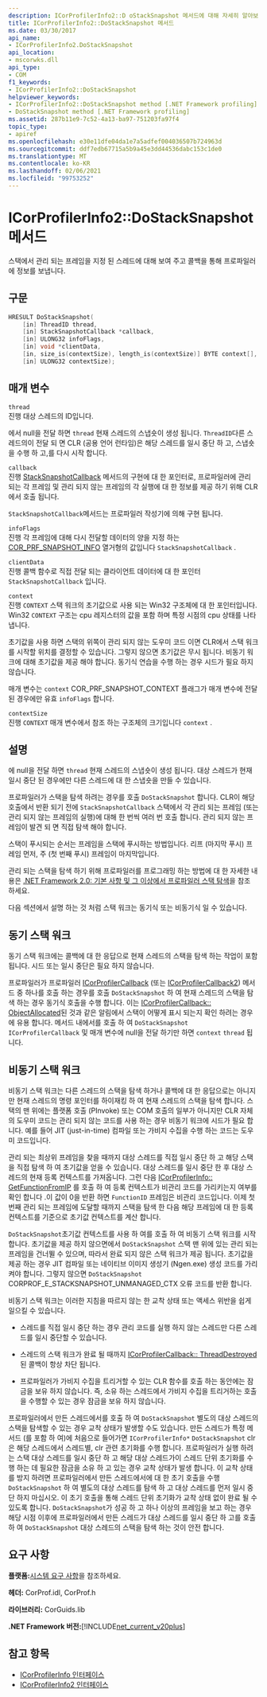 ```yaml
---
description: ICorProfilerInfo2::D oStackSnapshot 메서드에 대해 자세히 알아보세요.
title: ICorProfilerInfo2::DoStackSnapshot 메서드
ms.date: 03/30/2017
api_name:
- ICorProfilerInfo2.DoStackSnapshot
api_location:
- mscorwks.dll
api_type:
- COM
f1_keywords:
- ICorProfilerInfo2::DoStackSnapshot
helpviewer_keywords:
- ICorProfilerInfo2::DoStackSnapshot method [.NET Framework profiling]
- DoStackSnapshot method [.NET Framework profiling]
ms.assetid: 287b11e9-7c52-4a13-ba97-751203fa97f4
topic_type:
- apiref
ms.openlocfilehash: e30e11dfe04da1e7a5adfef004036507b724963d
ms.sourcegitcommit: ddf7edb67715a5b9a45e3dd44536dabc153c1de0
ms.translationtype: MT
ms.contentlocale: ko-KR
ms.lasthandoff: 02/06/2021
ms.locfileid: "99753252"
---
```

# <a name="icorprofilerinfo2dostacksnapshot-method"></a>ICorProfilerInfo2::DoStackSnapshot 메서드

스택에서 관리 되는 프레임을 지정 된 스레드에 대해 보여 주고 콜백을 통해 프로파일러에 정보를 보냅니다.  
  
## <a name="syntax"></a>구문  
  
```cpp  
HRESULT DoStackSnapshot(  
    [in] ThreadID thread,  
    [in] StackSnapshotCallback *callback,  
    [in] ULONG32 infoFlags,  
    [in] void *clientData,  
    [in, size_is(contextSize), length_is(contextSize)] BYTE context[],  
    [in] ULONG32 contextSize);  
```  
  
## <a name="parameters"></a>매개 변수  

 `thread`  
 진행 대상 스레드의 ID입니다.  
  
 에서 null을 전달 하면 `thread` 현재 스레드의 스냅숏이 생성 됩니다. `ThreadID`다른 스레드의이 전달 되 면 CLR (공용 언어 런타임)은 해당 스레드를 일시 중단 하 고, 스냅숏을 수행 하 고,를 다시 시작 합니다.  
  
 `callback`  
 진행 [StackSnapshotCallback](stacksnapshotcallback-function.md) 메서드의 구현에 대 한 포인터로, 프로파일러에 관리 되는 각 프레임 및 관리 되지 않는 프레임의 각 실행에 대 한 정보를 제공 하기 위해 CLR에서 호출 됩니다.  
  
 `StackSnapshotCallback`메서드는 프로파일러 작성기에 의해 구현 됩니다.  
  
 `infoFlags`  
 진행 각 프레임에 대해 다시 전달할 데이터의 양을 지정 하는 [COR_PRF_SNAPSHOT_INFO](cor-prf-snapshot-info-enumeration.md) 열거형의 값입니다 `StackSnapshotCallback` .  
  
 `clientData`  
 진행 콜백 함수로 직접 전달 되는 클라이언트 데이터에 대 한 포인터 `StackSnapshotCallback` 입니다.  
  
 `context`  
 진행 `CONTEXT` 스택 워크의 초기값으로 사용 되는 Win32 구조체에 대 한 포인터입니다. Win32 `CONTEXT` 구조는 cpu 레지스터의 값을 포함 하며 특정 시점의 cpu 상태를 나타냅니다.  
  
 초기값을 사용 하면 스택의 위쪽이 관리 되지 않는 도우미 코드 이면 CLR에서 스택 워크를 시작할 위치를 결정할 수 있습니다. 그렇지 않으면 초기값은 무시 됩니다. 비동기 워크에 대해 초기값을 제공 해야 합니다. 동기식 연습을 수행 하는 경우 시드가 필요 하지 않습니다.  
  
 매개 변수는 `context` COR_PRF_SNAPSHOT_CONTEXT 플래그가 매개 변수에 전달 된 경우에만 유효 `infoFlags` 합니다.  
  
 `contextSize`  
 진행 `CONTEXT` 매개 변수에서 참조 하는 구조체의 크기입니다 `context` .  
  
## <a name="remarks"></a>설명  

 에 null을 전달 하면 `thread` 현재 스레드의 스냅숏이 생성 됩니다. 대상 스레드가 현재 일시 중단 된 경우에만 다른 스레드에 대 한 스냅숏을 만들 수 있습니다.  
  
 프로파일러가 스택을 탐색 하려는 경우를 호출 `DoStackSnapshot` 합니다. CLR이 해당 호출에서 반환 되기 전에 `StackSnapshotCallback` 스택에서 각 관리 되는 프레임 (또는 관리 되지 않는 프레임의 실행)에 대해 한 번씩 여러 번 호출 합니다. 관리 되지 않는 프레임이 발견 되 면 직접 탐색 해야 합니다.  
  
 스택이 푸시되는 순서는 프레임을 스택에 푸시하는 방법입니다. 리프 (마지막 푸시) 프레임 먼저, 주 (첫 번째 푸시) 프레임이 마지막입니다.  
  
 관리 되는 스택을 탐색 하기 위해 프로파일러를 프로그래밍 하는 방법에 대 한 자세한 내용은 [.NET Framework 2.0: 기본 사항 및 그 이상에서 프로파일러 스택 탐색](/previous-versions/dotnet/articles/bb264782(v=msdn.10))을 참조 하세요.  
  
 다음 섹션에서 설명 하는 것 처럼 스택 워크는 동기식 또는 비동기식 일 수 있습니다.  
  
## <a name="synchronous-stack-walk"></a>동기 스택 워크  

 동기 스택 워크에는 콜백에 대 한 응답으로 현재 스레드의 스택을 탐색 하는 작업이 포함 됩니다. 시드 또는 일시 중단은 필요 하지 않습니다.  
  
 프로파일러가 프로파일러 [ICorProfilerCallback](icorprofilercallback-interface.md) (또는 [ICorProfilerCallback2](icorprofilercallback2-interface.md)) 메서드 중 하나를 호출 하는 경우를 호출 `DoStackSnapshot` 하 여 현재 스레드의 스택을 탐색 하는 경우 동기식 호출을 수행 합니다. 이는 [ICorProfilerCallback:: ObjectAllocated](icorprofilercallback-objectallocated-method.md)된 것과 같은 알림에서 스택이 어떻게 표시 되는지 확인 하려는 경우에 유용 합니다. 메서드 내에서를 호출 하 여 `DoStackSnapshot` `ICorProfilerCallback` 및 매개 변수에 null을 전달 하기만 하면 `context` `thread` 됩니다.  
  
## <a name="asynchronous-stack-walk"></a>비동기 스택 워크  

 비동기 스택 워크는 다른 스레드의 스택을 탐색 하거나 콜백에 대 한 응답으로는 아니지만 현재 스레드의 명령 포인터를 하이재킹 하 여 현재 스레드의 스택을 탐색 합니다. 스택의 맨 위에는 플랫폼 호출 (PInvoke) 또는 COM 호출의 일부가 아니지만 CLR 자체의 도우미 코드는 관리 되지 않는 코드를 사용 하는 경우 비동기 워크에 시드가 필요 합니다. 예를 들어 JIT (just-in-time) 컴파일 또는 가비지 수집을 수행 하는 코드는 도우미 코드입니다.  
  
 관리 되는 최상위 프레임을 찾을 때까지 대상 스레드를 직접 일시 중단 하 고 해당 스택을 직접 탐색 하 여 초기값을 얻을 수 있습니다. 대상 스레드를 일시 중단 한 후 대상 스레드의 현재 등록 컨텍스트를 가져옵니다. 그런 다음 [ICorProfilerInfo:: GetFunctionFromIP](icorprofilerinfo-getfunctionfromip-method.md) 를 호출 하 여 등록 컨텍스트가 비관리 코드를 가리키는지 여부를 확인 합니다 .이 값이 0을 반환 하면 `FunctionID` 프레임은 비관리 코드입니다. 이제 첫 번째 관리 되는 프레임에 도달할 때까지 스택을 탐색 한 다음 해당 프레임에 대 한 등록 컨텍스트를 기준으로 초기값 컨텍스트를 계산 합니다.  
  
 `DoStackSnapshot`초기값 컨텍스트를 사용 하 여를 호출 하 여 비동기 스택 워크를 시작 합니다. 초기값을 제공 하지 않으면에서 `DoStackSnapshot` 스택 맨 위에 있는 관리 되는 프레임을 건너뛸 수 있으며, 따라서 완료 되지 않은 스택 워크가 제공 됩니다. 초기값을 제공 하는 경우 JIT 컴파일 또는 네이티브 이미지 생성기 (Ngen.exe) 생성 코드를 가리켜야 합니다. 그렇지 않으면 `DoStackSnapshot` CORPROF_E_STACKSNAPSHOT_UNMANAGED_CTX 오류 코드를 반환 합니다.  
  
 비동기 스택 워크는 이러한 지침을 따르지 않는 한 교착 상태 또는 액세스 위반을 쉽게 일으킬 수 있습니다.  
  
- 스레드를 직접 일시 중단 하는 경우 관리 코드를 실행 하지 않는 스레드만 다른 스레드를 일시 중단할 수 있습니다.  
  
- 스레드의 스택 워크가 완료 될 때까지 [ICorProfilerCallback:: ThreadDestroyed](icorprofilercallback-threaddestroyed-method.md) 된 콜백이 항상 차단 됩니다.  
  
- 프로파일러가 가비지 수집을 트리거할 수 있는 CLR 함수를 호출 하는 동안에는 잠금을 보유 하지 않습니다. 즉, 소유 하는 스레드에서 가비지 수집을 트리거하는 호출을 수행할 수 있는 경우 잠금을 보유 하지 않습니다.  
  
 프로파일러에서 만든 스레드에서를 호출 하 여 `DoStackSnapshot` 별도의 대상 스레드의 스택을 탐색할 수 있는 경우 교착 상태가 발생할 수도 있습니다. 만든 스레드가 특정 메서드 (를 포함 하 여)에 처음으로 들어가면 `ICorProfilerInfo*` `DoStackSnapshot` clr은 해당 스레드에서 스레드별, clr 관련 초기화를 수행 합니다. 프로파일러가 실행 하려는 스택 대상 스레드를 일시 중단 하 고 해당 대상 스레드가이 스레드 단위 초기화를 수행 하는 데 필요한 잠금을 소유 하 고 있는 경우 교착 상태가 발생 합니다. 이 교착 상태를 방지 하려면 프로파일러에서 만든 스레드에서에 대 한 초기 호출을 수행 `DoStackSnapshot` 하 여 별도의 대상 스레드를 탐색 하 고 대상 스레드를 먼저 일시 중단 하지 마십시오. 이 초기 호출을 통해 스레드 단위 초기화가 교착 상태 없이 완료 될 수 있도록 합니다. `DoStackSnapshot`가 성공 하 고 하나 이상의 프레임을 보고 하는 경우 해당 시점 이후에 프로파일러에서 만든 스레드가 대상 스레드를 일시 중단 하 고를 호출 하 여 `DoStackSnapshot` 대상 스레드의 스택을 탐색 하는 것이 안전 합니다.  
  
## <a name="requirements"></a>요구 사항  

 **플랫폼:**[시스템 요구 사항](../../get-started/system-requirements.md)을 참조하세요.  
  
 **헤더:** CorProf.idl, CorProf.h  
  
 **라이브러리:** CorGuids.lib  
  
 **.NET Framework 버전:**[!INCLUDE[net_current_v20plus](../../../../includes/net-current-v20plus-md.md)]  
  
## <a name="see-also"></a>참고 항목

- [ICorProfilerInfo 인터페이스](icorprofilerinfo-interface.md)
- [ICorProfilerInfo2 인터페이스](icorprofilerinfo2-interface.md)
